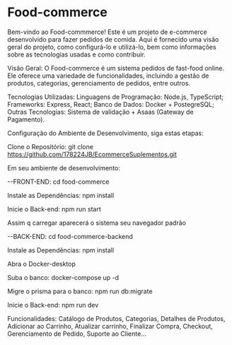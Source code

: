 # Food-commerce

Bem-vindo ao Food-commmerce! Este é um projeto de e-commerce desenvolvido para fazer pedidos de comida. Aqui é fornecido uma visão geral do projeto, como configurá-lo e utilizá-lo, bem como informações sobre as tecnologias usadas e como contribuir.

Visão Geral: O Food-commerce é um sistema pedidos de fast-food online. Ele oferece uma variedade de funcionalidades, incluindo a gestão de produtos, categorias, gerenciamento de pedidos, entre outros.

Tecnologias Utilizadas: Linguagens de Programação: Node.js, TypeScript; Frameworks: Express, React; Banco de Dados: Docker + PostegreSQL; Outras Tecnologias: Sistema de validação + Asaas (Gateway de Pagamento).

Configuração do Ambiente de Desenvolvimento, siga estas etapas:

Clone o Repositório: git clone https://github.com/178224JB/EcommerceSuplementos.git

Em seu ambiente de desenvolvimento:

--FRONT-END: cd food-commerce

Instale as Dependências: npm install

Inicie o Back-end: npm run start

Assim q carregar aparecerá o sistema seu navegador padrão

--BACK-END: cd food-commerce-backend

Instale as Dependências: npm install

Abra o Docker-desktop

Suba o banco: docker-compose up -d

Migre o prisma para o banco: npm run db:migrate

Inicie o Back-end: npm run dev

Funcionalidades: Catálogo de Produtos, Categorias, Detalhes de Produtos, Adicionar ao Carrinho, Atualizar carrinho, Finalizar Compra, Checkout, Gerenciamento de Pedido, Suporte ao Cliente...
